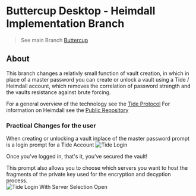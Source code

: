 # Buttercup Desktop - Heimdall Implementation Branch

> See main Branch [Buttercup](https://github.com/buttercup/buttercup-desktop/tree/master)

## About
This branch changes a relativly small function of vault creation, in which in place of a master password you can create or unlock a vault using a Tide / Heimdall account, which removes the correlation of password strength and the vaults resistance against brute forcing.

For a general overview of the technology see the [Tide Protocol](https://tide.org/tideprotocol)
For information on Heimdall see the [Public Repository](https://github.com/tide-foundation/heimdall)

### Practical Changes for the user
When creating or unlocking a vault inplace of the master password prompt is a login prompt for a Tide Account
![Tide Login](https://placehold.co/400x600)

Once you've logged in, that's it, you've secured the vault! 

This prompt also allows you to choose which servers you want to host the fragments of the private key used for the encryption and decyption process.<br>
![Tide Login With Server Selection Open](https://placehold.co/400x600)
